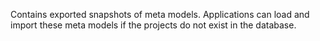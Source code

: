 Contains exported snapshots of meta models.
Applications can load and import these meta models if the projects do not exist in the database.
